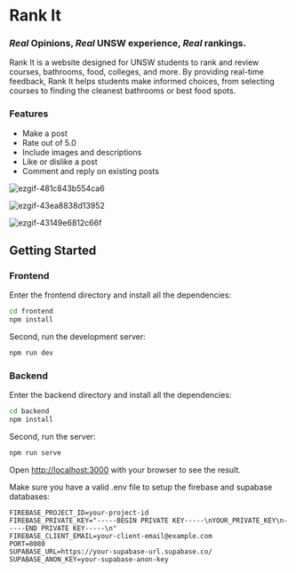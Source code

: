 # Rank It
### *Real* Opinions, *Real* UNSW experience, *Real* rankings.

Rank It is a website designed for UNSW students to rank and review courses, bathrooms, food, colleges, and more. By providing real-time feedback, Rank It helps students make informed choices, from selecting courses to finding the cleanest bathrooms or best food spots.

### Features
- Make a post
- Rate out of 5.0
- Include images and descriptions
- Like or dislike a post 
- Comment and reply on existing posts
  
![ezgif-481c843b554ca6](https://github.com/user-attachments/assets/0e7a8b9c-6ef9-443d-9d73-5a3a28a4029d)

![ezgif-43ea8838d13952](https://github.com/user-attachments/assets/db856ac4-655f-4e9e-844a-df5b6c8fabbb)

![ezgif-43149e6812c66f](https://github.com/user-attachments/assets/5e993701-5aa4-4410-9aae-fa3c71b74cb7)

## Getting Started

### Frontend

Enter the frontend directory and install all the dependencies:
```bash
cd frontend
npm install
```

Second, run the development server:

```bash
npm run dev
```

### Backend

Enter the backend directory and install all the dependencies:

```bash
cd backend
npm install
```
Second, run the server:

```bash
npm run serve
```

Open [http://localhost:3000](http://localhost:3000) with your browser to see the result.

Make sure you have a valid .env file to setup the firebase and supabase databases:
```
FIREBASE_PROJECT_ID=your-project-id
FIREBASE_PRIVATE_KEY="-----BEGIN PRIVATE KEY-----\nYOUR_PRIVATE_KEY\n-----END PRIVATE KEY-----\n"
FIREBASE_CLIENT_EMAIL=your-client-email@example.com
PORT=8080
SUPABASE_URL=https://your-supabase-url.supabase.co/
SUPABASE_ANON_KEY=your-supabase-anon-key
```
